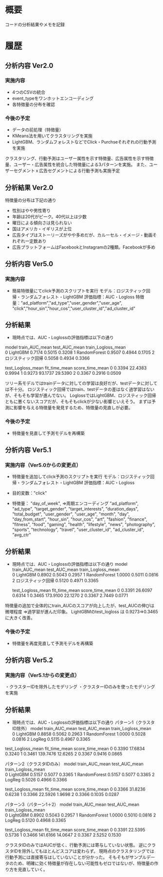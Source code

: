 # 概要
コードの分析結果やメモを記録

# 履歴

## 分析内容 Ver2.0
### 実施内容
- 4つのCSVの統合
- event_typeをワンホットエンコーディング
- 各特徴量の分布を確認

### 今後の予定
- データの前処理（特徴量）
- KMeans法を用いてクラスタリングを実施
- LightGBM、ランダムフォレストなどでClick・Purchseそれぞれの行動予測を実施

クラスタリング、行動予測はユーザー属性を示す特徴量、広告属性を示す特徴量、ユーザー・広告属性を統合した特徴量による3パターンを実施。
また、ユーザーセグメントｘ広告セグメントによる行動予測も実施予定

## 分析結果 Ver2.0
特徴量の分布は下記の通り
- 性別はやや男性寄り
- 年齢は20代がピーク。40代以上は少数
- 曜日による傾向さは見られない
- 国はアメリカ・イギリスが上位
- 広告タイプはストーリーズがやや多めだが、カルーセル・イメージ・動画それぞれ一定数あり
- 広告プラットフォームはFacebookとInstagramの2種類。Facebookが多め

## 分析内容 Ver5.0
### 実施内容
- 簡易特徴量にてclick予測のスクリプトを実行
    モデル：ロジスティック回帰・ランダムフォレスト・LightGBM
    評価指標：AUC・Logloss
    特徴量："ad_platform","ad_type","user_gender","user_age",
    "click","hour_sin","hour_cos","user_cluster_id","ad_cluster_id"

## 分析結果
- 現時点では、AUC・Loglossの評価指標は以下の通り

model  train_AUC_mean  test_AUC_mean  train_Logloss_mean  \
0      LightGBM          0.7174         0.5015              0.3208
1  RandomForest          0.9507         0.4944              0.1705
2  ロジスティック回帰          0.5058         0.4934              0.3366

test_Logloss_mean  fit_time_mean  score_time_mean
0             0.3394        22.4383           0.9994
1             0.9273        93.1737          29.5390
2             0.3367         0.2916           0.0509

ツリー系モデルではtrainデータに対しての学習は良好だが、testデータに対しては不十分。
ロジスティック回帰ではtrain、testデータの差はなく過学習はないが、そもそも学習が進んでない。
LoglossではLightGBM、ロジスティック回帰ともに悪くないスコアだが、そもそもclickが少ない影響といえそう。
まずは予測に影響を与える特徴量を発見するため、特徴量の見直しが必要。

### 今後の予定
- 特徴量を見直して予測モデルを再構築

## 分析内容 Ver5.1
### 実施内容（Ver5.0からの変更点）
- 特徴量を追加してclick予測のスクリプトを実行
    モデル：ロジスティック回帰・ランダムフォレスト・LightGBM
    評価指標：AUC・Logloss

- 目的変数："click"
- 特徴量：
"day_of_week", ⇒周期エンコーディング
"ad_platform",
"ad_type",
"target_gender",
"target_interests",
"duration_days",
"total_budget",
"user_gender",
"user_age",
"month",
"day",
"day_from_start",
"hour_sin",
"hour_cos",
"art",
"fashion",
"finance",
"fitness",
"food",
"gaming",
"health",
"lifestyle",
"news",
"photography",
"sports",
"technology",
"travel",
"user_cluster_id",
"ad_cluster_id",
"avg_ctr"


## 分析結果
- 現時点では、AUC・Loglossの評価指標は以下の通り
          model  train_AUC_mean  test_AUC_mean  train_Logloss_mean  \
0      LightGBM          0.8902         0.5043              0.2957
1  RandomForest          1.0000         0.5011              0.0816
2  ロジスティック回帰      0.5120         0.4971              0.3365

   test_Logloss_mean  fit_time_mean  score_time_mean
0             0.3391        26.6097           0.6314
1             0.3465       173.9100          22.1270
2             0.3367         2.7449           0.0771


特徴量の追加で全体的にtrain_AUCのスコアが向上したが、test_AUCの伸びは微増程度
⇒過学習が進んだ印象。
LightGBMのtest_logloss は 0.9273⇒0.3465に大きく改善。


### 今後の予定
- 特徴量を再度見直して予測モデルを再構築

## 分析内容 Ver5.2
### 実施内容（Ver5.1からの変更点）
・クラスターIDを除外したモデリング
・クラスターIDのみを使ったモデリング
を実施

## 分析結果
- 現時点では、AUC・Loglossの評価指標は以下の通り
パターン1（クラスタID除外）
model  train_AUC_mean  test_AUC_mean  train_Logloss_mean  \
0      LightGBM          0.8858         0.5062              0.2963
1  RandomForest          1.0000         0.5028              0.0816
2        LogReg          0.5115         0.4967              0.3365

test_Logloss_mean  fit_time_mean  score_time_mean
0             0.3390        17.6834           0.3240
1             0.3461       139.7476          12.6265
2             0.3367         0.9416           0.0865

パターン2（クラスタIDのみ）
model  train_AUC_mean  test_AUC_mean  train_Logloss_mean  \
0      LightGBM          0.5157         0.5077              0.3365
1  RandomForest          0.5157         0.5077              0.3365
2        LogReg          0.5026         0.4966              0.3366

test_Logloss_mean  fit_time_mean  score_time_mean
0             0.3366        31.8236           0.6238
1             0.3366        22.5926           1.9698
2             0.3366         0.1035           0.0287

パターン3（パターン1＋2）
model  train_AUC_mean  test_AUC_mean  train_Logloss_mean  \
0      LightGBM          0.8902         0.5043              0.2957
1  RandomForest          1.0000         0.5010              0.0816
2        LogReg          0.5120         0.4968              0.3365

test_Logloss_mean  fit_time_mean  score_time_mean
0             0.3391        22.5395           0.5736
1             0.3466       141.6166          14.0647
2             0.3367         2.5252           0.1530

クラスタIDのみではAUCが低く、行動予測には寄与していない状態。
逆にクラスタIDを除外してもほとんどスコアは変わらず。
現時点のクラスタリングでは行動予測には直接寄与はしていないことが分かった。
そもそもがサンプルデータのため、明確に効く特徴量が存在しない可能性もゼロではないが、特徴量の作り方を見直していく。